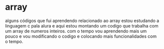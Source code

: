 # array
alguns códigos que fui aprendendo relacionado ao array
estou estudando a linguagem c pala alura e aqui estou montando um codigo que trabalha com um array de numeros inteiros.
com o tempo vou aprendendo mais um pouco e vou modificando o codigo e colocando mais funcionalidades com o tempo.
